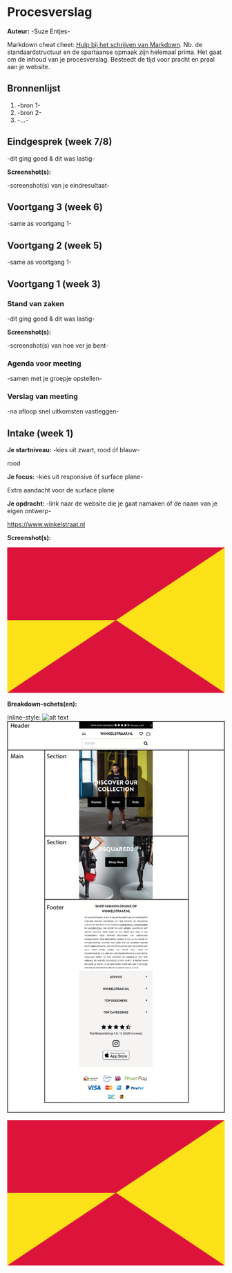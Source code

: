 # Procesverslag
**Auteur:** -Suze Entjes-

Markdown cheat cheet: [Hulp bij het schrijven van Markdown](https://github.com/adam-p/markdown-here/wiki/Markdown-Cheatsheet). Nb. de standaardstructuur en de spartaanse opmaak zijn helemaal prima. Het gaat om de inhoud van je procesverslag. Besteedt de tijd voor pracht en praal aan je website.



## Bronnenlijst
1. -bron 1-
2. -bron 2-
3. -...-



## Eindgesprek (week 7/8)

-dit ging goed & dit was lastig-

**Screenshot(s):**

-screenshot(s) van je eindresultaat-



## Voortgang 3 (week 6)

-same as voortgang 1-



## Voortgang 2 (week 5)

-same as voortgang 1-



## Voortgang 1 (week 3)

### Stand van zaken

-dit ging goed & dit was lastig-

**Screenshot(s):**

-screenshot(s) van hoe ver je bent-

### Agenda voor meeting

-samen met je groepje opstellen-

### Verslag van meeting

-na afloop snel uitkomsten vastleggen-



## Intake (week 1)

**Je startniveau:** -kies uit zwart, rood óf blauw-

rood

**Je focus:** -kies uit responsive óf surface plane-

Extra aandacht voor de surface plane

**Je opdracht:** -link naar de website die je gaat namaken óf de naam van je eigen ontwerp-

https://www.winkelstraat.nl

**Screenshot(s):**



![screenshot(s) die een goed beeld geven van de website die je gaat maken](images/dummy-image.svg)

**Breakdown-schets(en):**

Inline-style: 
![alt text](https://github.com/adam-p/markdown-here/raw/master/src/common/images/breakdownschets.png "Logo Title Text 1")
<img src="images/breakdownschets.png">

![-voorlopige breakdownschets(en) van een of beide pagina's van de site die je gaat maken-](images/dummy-image.svg)
